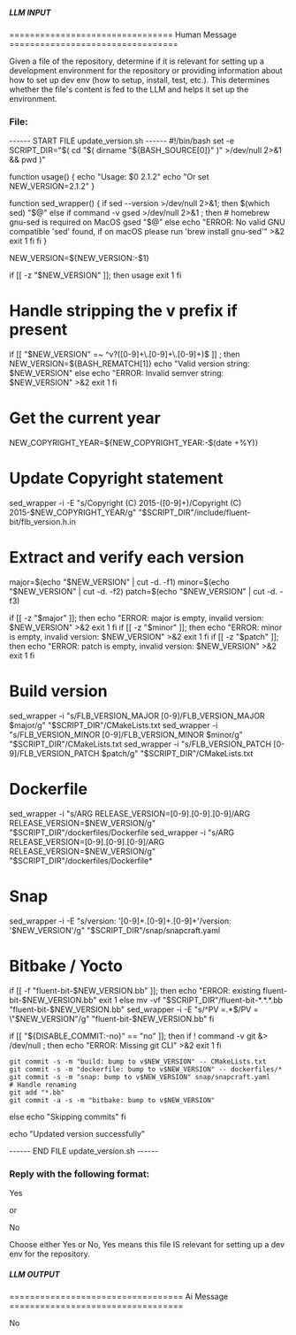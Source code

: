 ##### LLM INPUT #####
================================ Human Message =================================

Given a file of the repository, determine if it is relevant for setting up a development environment for the repository or providing information about how to set up dev env (how to setup, install, test, etc.). This determines whether the file's content is fed to the LLM and helps it set up the environment.

### File:
------ START FILE update_version.sh ------
#!/bin/bash
set -e
SCRIPT_DIR="$( cd "$( dirname "${BASH_SOURCE[0]}" )" >/dev/null 2>&1 && pwd )"

function usage() {
    echo "Usage: $0 2.1.2"
    echo "Or set NEW_VERSION=2.1.2"
}

function sed_wrapper() {
  if sed --version >/dev/null 2>&1; then
    $(which sed) "$@"
  else
    if command -v gsed >/dev/null 2>&1 ; then
      # homebrew gnu-sed is required on MacOS
      gsed "$@"
    else
      echo "ERROR: No valid GNU compatible 'sed' found, if on macOS please run 'brew install gnu-sed'" >&2
      exit 1
    fi
  fi
}

NEW_VERSION=${NEW_VERSION:-$1}

if [[ -z "$NEW_VERSION" ]]; then
    usage
    exit 1
fi

# Handle stripping the v prefix if present
if [[ "$NEW_VERSION" =~ ^v?([0-9]+\.[0-9]+\.[0-9]+)$ ]] ; then
    NEW_VERSION=${BASH_REMATCH[1]}
    echo "Valid version string: $NEW_VERSION"
else
    echo "ERROR: Invalid semver string: $NEW_VERSION" >&2
    exit 1
fi

# Get the current year
NEW_COPYRIGHT_YEAR=${NEW_COPYRIGHT_YEAR:-$(date +%Y)}

# Update Copyright statement
sed_wrapper -i -E "s/Copyright \(C\) 2015-([0-9]+)/Copyright (C) 2015-$NEW_COPYRIGHT_YEAR/g" "$SCRIPT_DIR"/include/fluent-bit/flb_version.h.in

# Extract and verify each version
major=$(echo "$NEW_VERSION" | cut -d. -f1)
minor=$(echo "$NEW_VERSION" | cut -d. -f2)
patch=$(echo "$NEW_VERSION" | cut -d. -f3)

if [[ -z "$major" ]]; then
    echo "ERROR: major is empty, invalid version: $NEW_VERSION" >&2
    exit 1
fi
if [[ -z "$minor" ]]; then
    echo "ERROR: minor is empty, invalid version: $NEW_VERSION" >&2
    exit 1
fi
if [[ -z "$patch" ]]; then
    echo "ERROR: patch is empty, invalid version: $NEW_VERSION" >&2
    exit 1
fi

# Build version
sed_wrapper -i "s/FLB_VERSION_MAJOR  [0-9]/FLB_VERSION_MAJOR  $major/g" "$SCRIPT_DIR"/CMakeLists.txt
sed_wrapper -i "s/FLB_VERSION_MINOR  [0-9]/FLB_VERSION_MINOR  $minor/g" "$SCRIPT_DIR"/CMakeLists.txt
sed_wrapper -i "s/FLB_VERSION_PATCH  [0-9]/FLB_VERSION_PATCH  $patch/g" "$SCRIPT_DIR"/CMakeLists.txt

# Dockerfile
sed_wrapper -i "s/ARG RELEASE_VERSION=[0-9].[0-9].[0-9]/ARG RELEASE_VERSION=$NEW_VERSION/g" "$SCRIPT_DIR"/dockerfiles/Dockerfile
sed_wrapper -i "s/ARG RELEASE_VERSION=[0-9].[0-9].[0-9]/ARG RELEASE_VERSION=$NEW_VERSION/g" "$SCRIPT_DIR"/dockerfiles/Dockerfile*


# Snap
sed_wrapper -i -E "s/version: '[0-9]+\.[0-9]+\.[0-9]+'/version: '$NEW_VERSION'/g" "$SCRIPT_DIR"/snap/snapcraft.yaml

# Bitbake / Yocto
if [[ -f "fluent-bit-$NEW_VERSION.bb" ]]; then
    echo "ERROR: existing fluent-bit-$NEW_VERSION.bb"
    exit 1
else
    mv -vf "$SCRIPT_DIR"/fluent-bit-*.*.*.bb "fluent-bit-$NEW_VERSION.bb"
    sed_wrapper -i -E "s/^PV =.*$/PV = \"$NEW_VERSION\"/g" "fluent-bit-$NEW_VERSION.bb"
fi

if [[ "${DISABLE_COMMIT:-no}" == "no" ]]; then
    if ! command -v git &> /dev/null ; then
        echo "ERROR: Missing git CLI" >&2
        exit 1
    fi

    git commit -s -m "build: bump to v$NEW_VERSION" -- CMakeLists.txt
    git commit -s -m "dockerfile: bump to v$NEW_VERSION" -- dockerfiles/*
    git commit -s -m "snap: bump to v$NEW_VERSION" snap/snapcraft.yaml
    # Handle renaming
    git add "*.bb"
    git commit -a -s -m "bitbake: bump to v$NEW_VERSION"
else
    echo "Skipping commits"
fi

echo "Updated version successfully"

------ END FILE update_version.sh ------

### Reply with the following format:

<rel>Yes</rel>

or

<rel>No</rel>

Choose either Yes or No, Yes means this file IS relevant for setting up a dev env for the repository.

##### LLM OUTPUT #####
================================== Ai Message ==================================

<rel>No</rel>